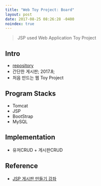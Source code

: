 ```yaml
---
title: "Web Toy Project: Board"
layout: post
date: 2017-08-25 08:26:28 -0400
noindex: true
---
```


> JSP used Web Application Toy Project

## Intro
- [repository](https://github.com/blackjayH/java-board)
- 간단한 게시판; 2017.8;
- 처음 만드는 웹 Toy Project

## Program Stacks
- Tomcat
- JSP
- BootStrap
- MySQL

## Implementation
- 유저CRUD + 게시판CRUD

## Reference
- [JSP 게시판 만들기 강좌](https://www.youtube.com/watch?v=wEIBDHfoMBg)
